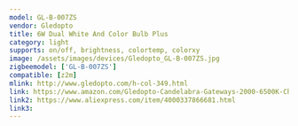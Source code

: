 ```yaml
---
model: GL-B-007ZS
vendor: Gledopto
title: 6W Dual White And Color Bulb Plus
category: light
supports: on/off, brightness, colortemp, colorxy
image: /assets/images/devices/Gledopto_GL-B-007ZS.jpg
zigbeemodel: ['GL-B-007ZS'] 
compatible: [z2m]
mlink: http://www.gledopto.com/h-col-349.html
link: https://www.amazon.com/Gledopto-Candelabra-Gateways-2000-6500K-Chandeliers/dp/B0821DQ9NV
link2: https://www.aliexpress.com/item/4000337866681.html
link3: 
---
```

